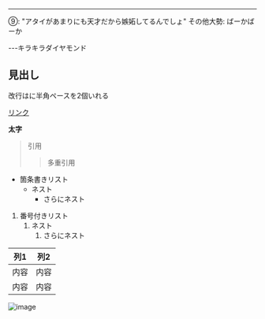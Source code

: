 ---
⑨: "アタイがあまりにも天才だから嫉妬してるんでしょ"
その他大勢: ばーかばーか


---キラキラダイヤモンド


## 見出し
改行はに半角ペースを2個いれる

[リンク](https://www.google.co.jp/)

**太字**

> 引用
>> 多重引用


- 箇条書きリスト
  - ネスト
    - さらにネスト


1. 番号付きリスト
   1. ネスト
      1. さらにネスト


| 列1  | 列2  |
|-----|-----|
| 内容  | 内容  |
| 内容  | 内容  |

![image](/GHPages_WebSite/assets/images/logo-150.png)
